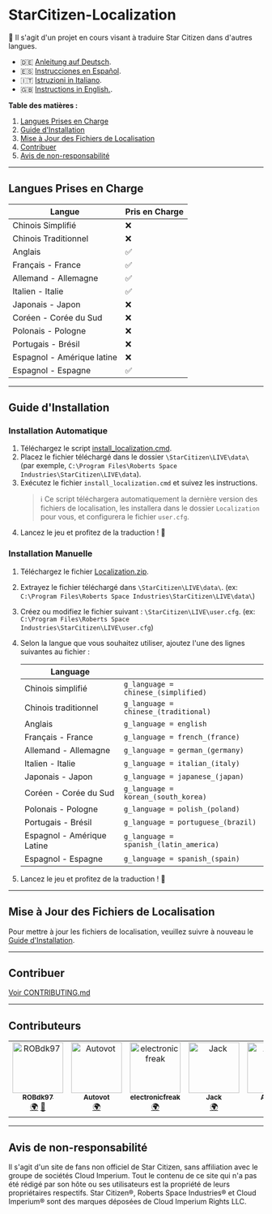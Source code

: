 # StarCitizen-Localization

🚧 Il s'agit d'un projet en cours visant à traduire Star Citizen dans d'autres langues.

- 🇩🇪 [Anleitung auf Deutsch](README_de.md).
- 🇪🇸 [Instrucciones en Español](README_es.md).
- 🇮🇹 [Istruzioni in Italiano](README_it.md).
- 🇬🇧 [Instructions in English.](README.md).


**Table des matières :**
1. [Langues Prises en Charge](#langues-prises-en-charge)
2. [Guide d'Installation](#guide-dinstallation)
3. [Mise à Jour des Fichiers de Localisation](#mise-à-jour-des-fichiers-de-localisation)
4. [Contribuer](#contribuer)
5. [Avis de non-responsabilité](#avis-de-non-responsabilité)

---
## Langues Prises en Charge
| Langue | Pris en Charge |
|---|---|
| Chinois Simplifié | ❌ |
| Chinois Traditionnel | ❌ |
| Anglais | ✅ |
| Français - France | ✅ |
| Allemand - Allemagne | ✅ |
| Italien - Italie | ✅ |
| Japonais - Japon | ❌ |
| Coréen - Corée du Sud | ❌ |
| Polonais - Pologne | ❌ |
| Portugais - Brésil | ❌ |
| Espagnol - Amérique latine | ❌ |
| Espagnol - Espagne | ✅ |

---
## Guide d'Installation

### Installation Automatique
1. Téléchargez le script [install_localization.cmd](https://github.com/Dymerz/StarCitizen-Localization/releases/latest/download/install_localization.cmd).
2. Placez le fichier téléchargé dans le dossier `\StarCitizen\LIVE\data\` (par exemple, `C:\Program Files\Roberts Space Industries\StarCitizen\LIVE\data`).
3. Exécutez le fichier `install_localization.cmd` et suivez les instructions.
   > ℹ️ Ce script téléchargera automatiquement la dernière version des fichiers de localisation, les installera dans le dossier `Localization` pour vous, et configurera le fichier `user.cfg`.
4. Lancez le jeu et profitez de la traduction ! 🚀

### Installation Manuelle
1. Téléchargez le fichier [Localization.zip](https://github.com/Dymerz/StarCitizen-Localization/releases/latest/download/Localization.zip).
2. Extrayez le fichier téléchargé dans `\StarCitizen\LIVE\data\`. (ex: `C:\Program Files\Roberts Space Industries\StarCitizen\LIVE\data\`)
3. Créez ou modifiez le fichier suivant : `\StarCitizen\LIVE\user.cfg`. (ex: `C:\Program Files\Roberts Space Industries\StarCitizen\LIVE\user.cfg`)
4. Selon la langue que vous souhaitez utiliser, ajoutez l'une des lignes suivantes au fichier :

    | Language  |   |
    |---|---|
    | Chinois simplifié | `g_language = chinese_(simplified)` |
    | Chinois traditionnel | `g_language = chinese_(traditional)` |
    | Anglais | `g_language = english` |
    | Français - France | `g_language = french_(france)` |
    | Allemand - Allemagne | `g_language = german_(germany)` |
    | Italien - Italie | `g_language = italian_(italy)` |
    | Japonais - Japon | `g_language = japanese_(japan)` |
    | Coréen - Corée du Sud | `g_language = korean_(south_korea)` |
    | Polonais - Pologne | `g_language = polish_(poland)` |
    | Portugais - Brésil | `g_language = portuguese_(brazil)` |
    | Espagnol - Amérique Latine | `g_language = spanish_(latin_america)` |
    | Espagnol - Espagne | `g_language = spanish_(spain) ` |

5. Lancez le jeu et profitez de la traduction ! 🚀

---
## Mise à Jour des Fichiers de Localisation
Pour mettre à jour les fichiers de localisation, veuillez suivre à nouveau le [Guide d'Installation](#guide-dinstallation).

---
## Contribuer
[Voir CONTRIBUTING.md](CONTRIBUTING.md)

---
## Contributeurs
<!-- ALL-CONTRIBUTORS-LIST:START - Do not remove or modify this section -->
<!-- prettier-ignore-start -->
<!-- markdownlint-disable -->
<table>
  <tbody>
    <tr>
      <td align="center" valign="top" width="14.28%"><a href="https://rob-games.zapto.org/"><img src="https://avatars.githubusercontent.com/u/9892024?v=4?s=100" width="100px;" alt="ROBdk97"/><br /><sub><b>ROBdk97</b></sub></a><br /><a href="#translation-ROBdk97" title="Translation">🌍</a> <a href="#projectManagement-ROBdk97" title="Project Management">📆</a></td>
      <td align="center" valign="top" width="14.28%"><a href="https://github.com/Autovot"><img src="https://avatars.githubusercontent.com/u/87210193?v=4?s=100" width="100px;" alt="Autovot"/><br /><sub><b>Autovot</b></sub></a><br /><a href="#translation-Autovot" title="Translation">🌍</a></td>
      <td align="center" valign="top" width="14.28%"><a href="https://github.com/electronicfreak"><img src="https://avatars.githubusercontent.com/u/11193801?v=4?s=100" width="100px;" alt="electronicfreak"/><br /><sub><b>electronicfreak</b></sub></a><br /><a href="#translation-electronicfreak" title="Translation">🌍</a></td>
      <td align="center" valign="top" width="14.28%"><a href="https://github.com/Jack-mk"><img src="https://avatars.githubusercontent.com/u/22667101?v=4?s=100" width="100px;" alt="Jack"/><br /><sub><b>Jack</b></sub></a><br /><a href="#translation-Jack-mk" title="Translation">🌍</a></td>
      <td align="center" valign="top" width="14.28%"><a href="https://github.com/Auhrus"><img src="https://avatars.githubusercontent.com/u/57270834?v=4?s=100" width="100px;" alt="Auhrus"/><br /><sub><b>Auhrus</b></sub></a><br /><a href="#translation-Auhrus" title="Translation">🌍</a></td>
    </tr>
  </tbody>
</table>

<!-- markdownlint-restore -->
<!-- prettier-ignore-end -->

<!-- ALL-CONTRIBUTORS-LIST:END -->

---
## Avis de non-responsabilité
Il s'agit d'un site de fans non officiel de Star Citizen, sans affiliation avec le groupe de sociétés Cloud Imperium. Tout le contenu de ce site qui n'a pas été rédigé par son hôte ou ses utilisateurs est la propriété de leurs propriétaires respectifs. Star Citizen®, Roberts Space Industries® et Cloud Imperium® sont des marques déposées de Cloud Imperium Rights LLC.
